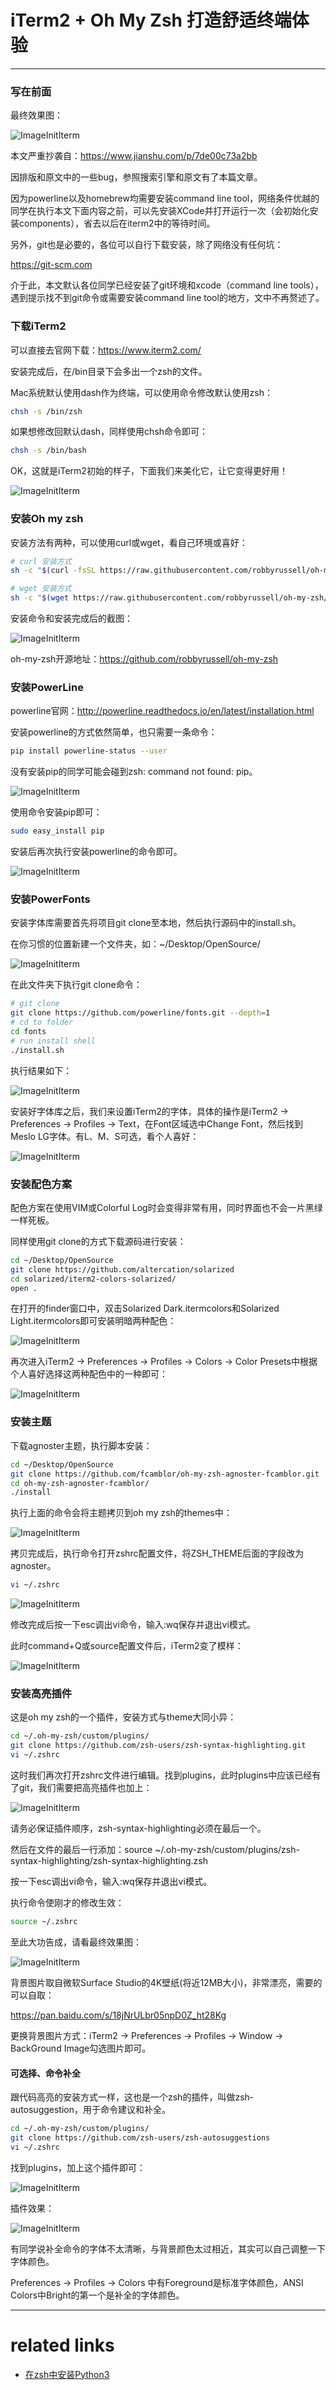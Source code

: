 # iTerm2 + Oh My Zsh 打造舒适终端体验

---
### 写在前面

最终效果图：

![ImageInitIterm](https://raw.githubusercontent.com/sirius1024/pubimgs/master/blogs/iterm2/14.png)

本文严重抄袭自：https://www.jianshu.com/p/7de00c73a2bb

因排版和原文中的一些bug，参照搜索引擎和原文有了本篇文章。

因为powerline以及homebrew均需要安装command line tool，网络条件优越的同学在执行本文下面内容之前，可以先安装XCode并打开运行一次（会初始化安装components），省去以后在iterm2中的等待时间。

另外，git也是必要的，各位可以自行下载安装，除了网络没有任何坑：

https://git-scm.com

介于此，本文默认各位同学已经安装了git环境和xcode（command line tools），遇到提示找不到git命令或需要安装command line tool的地方，文中不再赘述了。


### 下载iTerm2

可以直接去官网下载：https://www.iterm2.com/

安装完成后，在/bin目录下会多出一个zsh的文件。

Mac系统默认使用dash作为终端，可以使用命令修改默认使用zsh：

```bash
chsh -s /bin/zsh
```

如果想修改回默认dash，同样使用chsh命令即可：

```bash
chsh -s /bin/bash
```

OK，这就是iTerm2初始的样子，下面我们来美化它，让它变得更好用！

![ImageInitIterm](https://raw.githubusercontent.com/sirius1024/pubimgs/master/blogs/iterm2/1.png)

### 安装Oh my zsh

安装方法有两种，可以使用curl或wget，看自己环境或喜好：

```bash
# curl 安装方式
sh -c "$(curl -fsSL https://raw.githubusercontent.com/robbyrussell/oh-my-zsh/master/tools/install.sh)"
```

```bash
# wget 安装方式
sh -c "$(wget https://raw.githubusercontent.com/robbyrussell/oh-my-zsh/master/tools/install.sh -O -)"
```

安装命令和安装完成后的截图：

![ImageInitIterm](https://raw.githubusercontent.com/sirius1024/pubimgs/master/blogs/iterm2/2.png)

oh-my-zsh开源地址：https://github.com/robbyrussell/oh-my-zsh

### 安装PowerLine

powerline官网：http://powerline.readthedocs.io/en/latest/installation.html

安装powerline的方式依然简单，也只需要一条命令：

```bash
pip install powerline-status --user
```

没有安装pip的同学可能会碰到zsh: command not found: pip。

![ImageInitIterm](https://raw.githubusercontent.com/sirius1024/pubimgs/master/blogs/iterm2/3.png)

使用命令安装pip即可：

```bash
sudo easy_install pip
```

安装后再次执行安装powerline的命令即可。

![ImageInitIterm](https://raw.githubusercontent.com/sirius1024/pubimgs/master/blogs/iterm2/4.png)

### 安装PowerFonts

安装字体库需要首先将项目git clone至本地，然后执行源码中的install.sh。

在你习惯的位置新建一个文件夹，如：~/Desktop/OpenSource/

![ImageInitIterm](https://raw.githubusercontent.com/sirius1024/pubimgs/master/blogs/iterm2/5.png)

在此文件夹下执行git clone命令：

```bash
# git clone
git clone https://github.com/powerline/fonts.git --depth=1
# cd to folder
cd fonts
# run install shell
./install.sh
```

执行结果如下：

![ImageInitIterm](https://raw.githubusercontent.com/sirius1024/pubimgs/master/blogs/iterm2/6.png)

安装好字体库之后，我们来设置iTerm2的字体，具体的操作是iTerm2 -> Preferences -> Profiles -> Text，在Font区域选中Change Font，然后找到Meslo LG字体。有L、M、S可选，看个人喜好：

![ImageInitIterm](https://raw.githubusercontent.com/sirius1024/pubimgs/master/blogs/iterm2/7.png)

### 安装配色方案

配色方案在使用VIM或Colorful Log时会变得非常有用，同时界面也不会一片黑绿一样死板。

同样使用git clone的方式下载源码进行安装：

```bash
cd ~/Desktop/OpenSource
git clone https://github.com/altercation/solarized
cd solarized/iterm2-colors-solarized/
open .
```

在打开的finder窗口中，双击Solarized Dark.itermcolors和Solarized Light.itermcolors即可安装明暗两种配色：

![ImageInitIterm](https://raw.githubusercontent.com/sirius1024/pubimgs/master/blogs/iterm2/8.png)

再次进入iTerm2 -> Preferences -> Profiles -> Colors -> Color Presets中根据个人喜好选择这两种配色中的一种即可：

![ImageInitIterm](https://raw.githubusercontent.com/sirius1024/pubimgs/master/blogs/iterm2/9.png)

### 安装主题

下载agnoster主题，执行脚本安装：

```bash
cd ~/Desktop/OpenSource
git clone https://github.com/fcamblor/oh-my-zsh-agnoster-fcamblor.git
cd oh-my-zsh-agnoster-fcamblor/
./install
```

执行上面的命令会将主题拷贝到oh my zsh的themes中：

![ImageInitIterm](https://raw.githubusercontent.com/sirius1024/pubimgs/master/blogs/iterm2/10.png)

拷贝完成后，执行命令打开zshrc配置文件，将ZSH_THEME后面的字段改为agnoster。

```bash
vi ~/.zshrc
```

![ImageInitIterm](https://raw.githubusercontent.com/sirius1024/pubimgs/master/blogs/iterm2/11.png)

修改完成后按一下esc调出vi命令，输入:wq保存并退出vi模式。

此时command+Q或source配置文件后，iTerm2变了模样：

![ImageInitIterm](https://raw.githubusercontent.com/sirius1024/pubimgs/master/blogs/iterm2/12.png)

### 安装高亮插件

这是oh my zsh的一个插件，安装方式与theme大同小异：

```bash
cd ~/.oh-my-zsh/custom/plugins/
git clone https://github.com/zsh-users/zsh-syntax-highlighting.git
vi ~/.zshrc
```

这时我们再次打开zshrc文件进行编辑。找到plugins，此时plugins中应该已经有了git，我们需要把高亮插件也加上：

![ImageInitIterm](https://raw.githubusercontent.com/sirius1024/pubimgs/master/blogs/iterm2/13.png)

请务必保证插件顺序，zsh-syntax-highlighting必须在最后一个。

然后在文件的最后一行添加：source ~/.oh-my-zsh/custom/plugins/zsh-syntax-highlighting/zsh-syntax-highlighting.zsh

按一下esc调出vi命令，输入:wq保存并退出vi模式。

执行命令使刚才的修改生效：

```bash
source ~/.zshrc
```

至此大功告成，请看最终效果图：

![ImageInitIterm](https://raw.githubusercontent.com/sirius1024/pubimgs/master/blogs/iterm2/14.png)

背景图片取自微软Surface Studio的4K壁纸(将近12MB大小)，非常漂亮，需要的可以自取：

https://pan.baidu.com/s/18jNrULbr05npD0Z_ht28Kg

更换背景图片方式：iTerm2 -> Preferences -> Profiles -> Window -> BackGround Image勾选图片即可。

#### 可选择、命令补全

跟代码高亮的安装方式一样，这也是一个zsh的插件，叫做zsh-autosuggestion，用于命令建议和补全。

```bash
cd ~/.oh-my-zsh/custom/plugins/
git clone https://github.com/zsh-users/zsh-autosuggestions
vi ~/.zshrc
```

找到plugins，加上这个插件即可：

![ImageInitIterm](https://raw.githubusercontent.com/sirius1024/pubimgs/master/blogs/iterm2/15.png)

插件效果：

![ImageInitIterm](https://raw.githubusercontent.com/sirius1024/pubimgs/master/blogs/iterm2/16.png)

有同学说补全命令的字体不太清晰，与背景颜色太过相近，其实可以自己调整一下字体颜色。

Preferences -> Profiles -> Colors 中有Foreground是标准字体颜色，ANSI Colors中Bright的第一个是补全的字体颜色。


-----
# related links
  - [在zsh中安装Python3](https://blog.csdn.net/memoryjdch/article/details/78354996)
